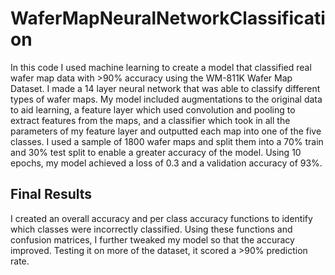 # WaferMapNeuralNetworkClassification

In this code I used machine learning to create a model that classified real wafer map data with >90% accuracy using the WM-811K Wafer Map Dataset. I made a 14 layer neural network that was able to classify different types of wafer maps. My model included augmentations to the original data to aid learning, a feature layer which used convolution and pooling to extract features from the maps, and a classifier which took in all the parameters of my feature layer and outputted each map into one of the five classes. I used a sample of 1800 wafer maps and split them into a 70% train and 30% test split to enable a greater accuracy of the model. Using 10 epochs, my model achieved a loss of 0.3 and a validation accuracy of 93%. 

## Final Results
I created an overall accuracy and per class accuracy functions to identify which classes were incorrectly classified. Using these functions and confusion matrices, I further tweaked my model so that the accuracy improved. Testing it on more of the dataset, it scored a >90% prediction rate.
